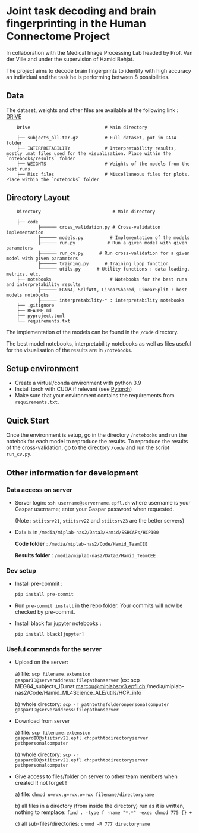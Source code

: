 # Joint task decoding and brain fingerprinting in the Human Connectome Project

In collaboration with the Medical Image Processing Lab headed by Prof. Van der Ville and under the supervision of Hamid Behjat.

The project aims to decode brain fingerprints to identify with high accuracy an individual and the task he is performing between 8 possibilities.

## Data

The dataset, weights and other files are available at the following link : [DRIVE](https://drive.google.com/drive/folders/1IIhq2hCqzllpcvsiw3aTDlshQc6jvX5W?usp=sharing)

        Drive                            # Main directory

        ├── subjects_all.tar.gz          # Full dataset, put in DATA folder
        ├── INTERPRETABILITY             # Interpretability results, mostly .mat files used for the visualisation. Place within the `notebooks/results` folder
        ├── WEIGHTS                      # Weights of the models from the best runs
        ├── Misc files                   # Miscellaneous files for plots. Place within the `notebooks` folder

## Directory Layout

        Directory                           # Main directory

        ├── code
                ├────── cross_validation.py # Cross-validation implementation
                ├────── models.py          # Implementation of the models
                ├────── run.py            # Run a given model with given parameters
                ├────── run_cv.py      # Run cross-validation for a given model with given parameters
                ├────── training.py      # Training loop function
                └────── utils.py      # Utility functions : data loading, metrics, etc.
        ├── notebooks                      # Notebooks for the best runs and interpretability results
                ├────── EGNNA, SelfAtt, LinearShared, LinearSplit : best models notebooks
                ├────── interpretability-* : interpretability notebooks
        ├── .gitignore
        ├── README.md
        ├── pyproject.toml
        └── requirements.txt

The implementation of the models can be found in the `/code` directory.

The best model notebooks, interpretability notebooks as well as files useful for the visualisation of the results are in `/notebooks`.

## Setup environment

- Create a virtual/conda environment with python 3.9
- Install torch with CUDA if relevant (see [Pytorch](https://pytorch.org/get-started/locally/))
- Make sure that your environment contains the requirements from `requirements.txt`.

## Quick Start

Once the environment is setup, go in the directory `/notebooks` and run the notebok for each model to reproduce the results.
To reproduce the results of the cross-validation, go to the directory `/code` and run the script `run_cv.py`.

## Other information for development

### Data access on server

* Server login:
`ssh username@servername.epfl.ch`
where username is your Gaspar username; enter your Gaspar password when requested.

    (Note : `stiitsrv21`, `stiitsrv22` and `stiitsrv23` are the better servers)

* Data is in `/media/miplab-nas2/Data3/Hamid/SSBCAPs/HCP100`

    **Code folder** :
    `/media/miplab-nas2/Code/Hamid_TeamCEE`

    **Results folder** :
    `/media/miplab-nas2/Data3/Hamid_TeamCEE`

### Dev setup

* Install pre-commit :

    `pip install pre-commit`

* Run `pre-commit install` in the repo folder.
Your commits will now be checked by pre-commit.

* Install black for jupyter notebooks :

    `pip install black[jupyter]`

### Useful commands for the server

* Upload on the server:

    a) file:
   `scp filename.extension gasparID@serveraddress:filepathonserver` (ex: scp MEG84_subjects_ID.mat marcou@miplabsrv3.epfl.ch:/media/miplab-nas2/Code/Hamid_ML4Science_ALE/utils/HCP_info

    b)  whole directory:
 `scp -r pathtothefolderonpersonalcomputer gasparID@serveraddress:filepathonserver`

* Download from server

    a) file:  `scp filename.extension gaspardID@stiitsrv21.epfl.ch:pathtodirectoryserver pathpersonalcomputer`

    b)  whole directory:
   `scp -r gaspardID@stiitsrv21.epfl.ch:pathtodirectoryserver pathpersonalcomputer`


* Give access to files/folder on server to other team members when created !! not forget !

    a) file:  `chmod u=rwx,g=rwx,o=rwx filename/directoryname`

    b) all files in a directory (from inside the directory) run as it is written, nothing to remplace:  `find . -type f -name "*.*" -exec chmod 775 {} +`

    c) all sub-files/directories:  `chmod -R 777 directoryname`
